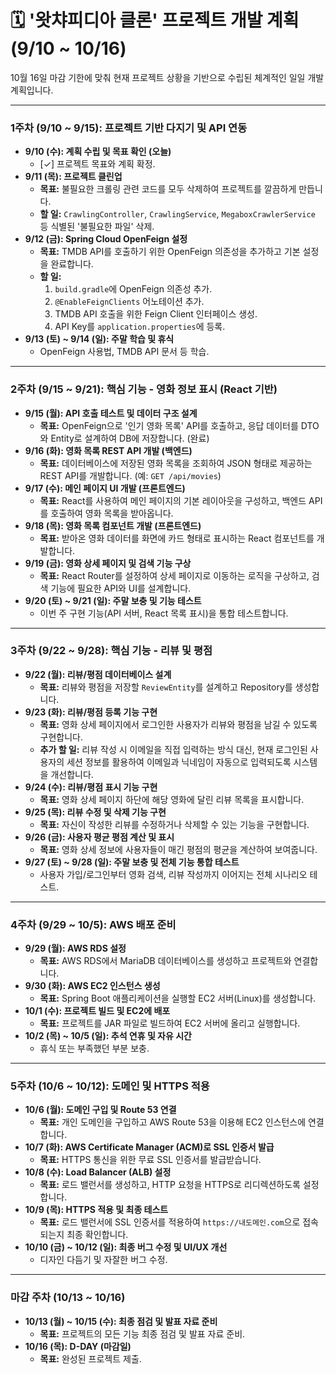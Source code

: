 # 🗓️ '왓챠피디아 클론' 프로젝트 개발 계획 (9/10 ~ 10/16)

10월 16일 마감 기한에 맞춰 현재 프로젝트 상황을 기반으로 수립된 체계적인 일일 개발 계획입니다.

---

### **1주차 (9/10 ~ 9/15): 프로젝트 기반 다지기 및 API 연동**
*   **9/10 (수): 계획 수립 및 목표 확인 (오늘)**
    *   [✓] 프로젝트 목표와 계획 확정.
*   **9/11 (목): 프로젝트 클린업**
    *   **목표:** 불필요한 크롤링 관련 코드를 모두 삭제하여 프로젝트를 깔끔하게 만듭니다.
    *   **할 일:** `CrawlingController`, `CrawlingService`, `MegaboxCrawlerService` 등 식별된 '불필요한 파일' 삭제.
*   **9/12 (금): Spring Cloud OpenFeign 설정**
    *   **목표:** TMDB API를 호출하기 위한 OpenFeign 의존성을 추가하고 기본 설정을 완료합니다.
    *   **할 일:**
        1.  `build.gradle`에 OpenFeign 의존성 추가.
        2.  `@EnableFeignClients` 어노테이션 추가.
        3.  TMDB API 호출을 위한 Feign Client 인터페이스 생성.
        4.  API Key를 `application.properties`에 등록.
*   **9/13 (토) ~ 9/14 (일): 주말 학습 및 휴식**
    *   OpenFeign 사용법, TMDB API 문서 등 학습.

---

### **2주차 (9/15 ~ 9/21): 핵심 기능 - 영화 정보 표시 (React 기반)**
*   **9/15 (월): API 호출 테스트 및 데이터 구조 설계**
    *   **목표:** OpenFeign으로 '인기 영화 목록' API를 호출하고, 응답 데이터를 DTO와 Entity로 설계하여 DB에 저장합니다. (완료)
*   **9/16 (화): 영화 목록 REST API 개발 (백엔드)**
    *   **목표:** 데이터베이스에 저장된 영화 목록을 조회하여 JSON 형태로 제공하는 REST API를 개발합니다. (예: `GET /api/movies`)
*   **9/17 (수): 메인 페이지 UI 개발 (프론트엔드)**
    *   **목표:** React를 사용하여 메인 페이지의 기본 레이아웃을 구성하고, 백엔드 API를 호출하여 영화 목록을 받아옵니다.
*   **9/18 (목): 영화 목록 컴포넌트 개발 (프론트엔드)**
    *   **목표:** 받아온 영화 데이터를 화면에 카드 형태로 표시하는 React 컴포넌트를 개발합니다.
*   **9/19 (금): 영화 상세 페이지 및 검색 기능 구상**
    *   **목표:** React Router를 설정하여 상세 페이지로 이동하는 로직을 구상하고, 검색 기능에 필요한 API와 UI를 설계합니다.
*   **9/20 (토) ~ 9/21 (일): 주말 보충 및 기능 테스트**
    *   이번 주 구현 기능(API 서버, React 목록 표시)을 통합 테스트합니다.

---

### **3주차 (9/22 ~ 9/28): 핵심 기능 - 리뷰 및 평점**
*   **9/22 (월): 리뷰/평점 데이터베이스 설계**
    *   **목표:** 리뷰와 평점을 저장할 `ReviewEntity`를 설계하고 Repository를 생성합니다.
*   **9/23 (화): 리뷰/평점 등록 기능 구현**
    *   **목표:** 영화 상세 페이지에서 로그인한 사용자가 리뷰와 평점을 남길 수 있도록 구현합니다.
    *   **추가 할 일:** 리뷰 작성 시 이메일을 직접 입력하는 방식 대신, 현재 로그인된 사용자의 세션 정보를 활용하여 이메일과 닉네임이 자동으로 입력되도록 시스템을 개선합니다.
*   **9/24 (수): 리뷰/평점 표시 기능 구현**
    *   **목표:** 영화 상세 페이지 하단에 해당 영화에 달린 리뷰 목록을 표시합니다.
*   **9/25 (목): 리뷰 수정 및 삭제 기능 구현**
    *   **목표:** 자신이 작성한 리뷰를 수정하거나 삭제할 수 있는 기능을 구현합니다.
*   **9/26 (금): 사용자 평균 평점 계산 및 표시**
    *   **목표:** 영화 상세 정보에 사용자들이 매긴 평점의 평균을 계산하여 보여줍니다.
*   **9/27 (토) ~ 9/28 (일): 주말 보충 및 전체 기능 통합 테스트**
    *   사용자 가입/로그인부터 영화 검색, 리뷰 작성까지 이어지는 전체 시나리오 테스트.

---

### **4주차 (9/29 ~ 10/5): AWS 배포 준비**
*   **9/29 (월): AWS RDS 설정**
    *   **목표:** AWS RDS에서 MariaDB 데이터베이스를 생성하고 프로젝트와 연결합니다.
*   **9/30 (화): AWS EC2 인스턴스 생성**
    *   **목표:** Spring Boot 애플리케이션을 실행할 EC2 서버(Linux)를 생성합니다.
*   **10/1 (수): 프로젝트 빌드 및 EC2에 배포**
    *   **목표:** 프로젝트를 JAR 파일로 빌드하여 EC2 서버에 올리고 실행합니다.
*   **10/2 (목) ~ 10/5 (일): 추석 연휴 및 자유 시간**
    *   휴식 또는 부족했던 부분 보충.

---

### **5주차 (10/6 ~ 10/12): 도메인 및 HTTPS 적용**
*   **10/6 (월): 도메인 구입 및 Route 53 연결**
    *   **목표:** 개인 도메인을 구입하고 AWS Route 53을 이용해 EC2 인스턴스에 연결합니다.
*   **10/7 (화): AWS Certificate Manager (ACM)로 SSL 인증서 발급**
    *   **목표:** HTTPS 통신을 위한 무료 SSL 인증서를 발급받습니다.
*   **10/8 (수): Load Balancer (ALB) 설정**
    *   **목표:** 로드 밸런서를 생성하고, HTTP 요청을 HTTPS로 리디렉션하도록 설정합니다.
*   **10/9 (목): HTTPS 적용 및 최종 테스트**
    *   **목표:** 로드 밸런서에 SSL 인증서를 적용하여 `https://내도메인.com`으로 접속되는지 최종 확인합니다.
*   **10/10 (금) ~ 10/12 (일): 최종 버그 수정 및 UI/UX 개선**
    *   디자인 다듬기 및 자잘한 버그 수정.

---

### **마감 주차 (10/13 ~ 10/16)**
*   **10/13 (월) ~ 10/15 (수): 최종 점검 및 발표 자료 준비**
    *   **목표:** 프로젝트의 모든 기능 최종 점검 및 발표 자료 준비.
*   **10/16 (목): D-DAY (마감일)**
    *   **목표:** 완성된 프로젝트 제출.
